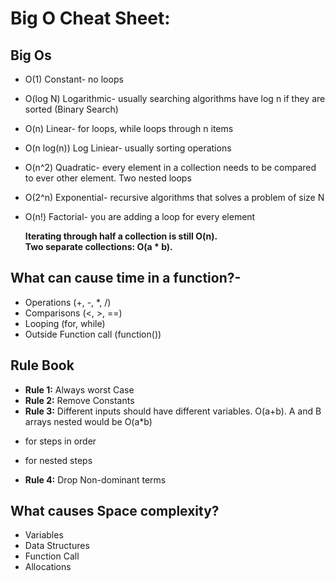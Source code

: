 # Big O Cheat Sheet:

## Big Os
- O(1) Constant- no loops
- O(log N) Logarithmic- usually searching algorithms have log n if they are sorted (Binary Search)
- O(n) Linear- for loops, while loops through n items
- O(n log(n)) Log Liniear- usually sorting operations
- O(n^2) Quadratic- every element in a collection needs to be compared to ever other element. Two
  nested loops
- O(2^n) Exponential- recursive algorithms that solves a problem of size N
- O(n!) Factorial- you are adding a loop for every element

  **Iterating through half a collection is still O(n).**
  <br>
  **Two separate collections: O(a * b).**

## What can cause time in a function?-
- Operations (+, -, *, /)
- Comparisons (<, >, ==)
- Looping (for, while)
- Outside Function call (function())

## Rule Book
- **Rule 1:** Always worst Case
- **Rule 2:** Remove Constants
- **Rule 3:** Different inputs should have different variables. O(a+b). A and B arrays nested would be
O(a*b)
+ for steps in order
* for nested steps
- **Rule 4:** Drop Non-dominant terms

## What causes Space complexity?
- Variables
- Data Structures
- Function Call
- Allocations
